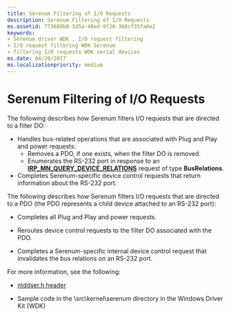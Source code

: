 ```yaml
---
title: Serenum Filtering of I/O Requests
description: Serenum Filtering of I/O Requests
ms.assetid: 773688b8-3d5a-48ed-8f20-368cf35fa6e2
keywords:
- Serenum driver WDK , I/O request filtering
- I/O request filtering WDK Serenum
- filtering I/O requests WDK serial devices
ms.date: 04/20/2017
ms.localizationpriority: medium
---
```


# Serenum Filtering of I/O Requests

The following describes how Serenum filters I/O requests that are directed to a filter DO:

- Handles bus-related operations that are associated with Plug and Play and power requests:
    -   Removes a PDO, if one exists, when the filter DO is removed.
    -   Enumerates the RS-232 port in response to an [**IRP\_MN\_QUERY\_DEVICE\_RELATIONS**](https://docs.microsoft.com/windows-hardware/drivers/kernel/irp-mn-query-device-relations) request of type **BusRelations**.
- Completes Serenum-specific device control requests that return information about the RS-232 port.

The following describes how Serenum filters I/O requests that are directed to a PDO (the PDO represents a child device attached to an RS-232 port):

- Completes all Plug and Play and power requests.

- Reroutes device control requests to the filter DO associated with the PDO.

- Completes a Serenum-specific internal device control request that invalidates the bus relations on an RS-232 port.

For more information, see the following:

- [ntddser.h header](https://docs.microsoft.com/windows-hardware/drivers/ddi/content/ntddser/)

- Sample code in the \\src\\kernel\\serenum directory in the Windows Driver Kit (WDK)
